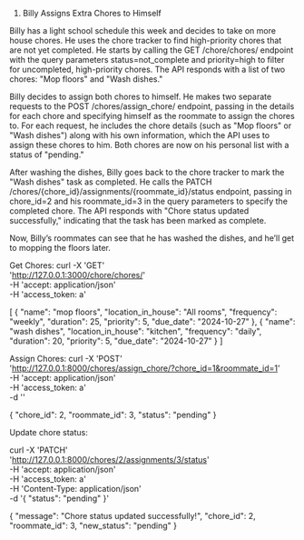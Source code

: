 1. Billy Assigns Extra Chores to Himself

Billy has a light school schedule this week and decides to take on more house chores. He uses the chore tracker to find high-priority chores that are not yet completed. He starts by calling the GET /chore/chores/ endpoint with the query parameters status=not_complete and priority=high to filter for uncompleted, high-priority chores. The API responds with a list of two chores: "Mop floors" and "Wash dishes."

Billy decides to assign both chores to himself. He makes two separate requests to the POST /chores/assign_chore/ endpoint, passing in the details for each chore and specifying himself as the roommate to assign the chores to. For each request, he includes the chore details (such as "Mop floors" or "Wash dishes") along with his own information, which the API uses to assign these chores to him. Both chores are now on his personal list with a status of "pending."

After washing the dishes, Billy goes back to the chore tracker to mark the "Wash dishes" task as completed. He calls the PATCH /chores/{chore_id}/assignments/{roommate_id}/status endpoint, passing in chore_id=2 and his roommate_id=3 in the query parameters to specify the completed chore. The API responds with "Chore status updated successfully," indicating that the task has been marked as complete.

Now, Billy’s roommates can see that he has washed the dishes, and he’ll get to mopping the floors later.

Get Chores:
curl -X 'GET' \
 'http://127.0.0.1:3000/chore/chores/' \
 -H 'accept: application/json' \
 -H 'access_token: a'

[
{
"name": "mop floors",
"location_in_house": "All rooms",
"frequency": "weekly",
"duration": 25,
"priority": 5,
"due_date": "2024-10-27"
},
{
"name": "wash dishes",
"location_in_house": "kitchen",
"frequency": "daily",
"duration": 20,
"priority": 5,
"due_date": "2024-10-27"
}
]

Assign Chores:
curl -X 'POST' \
  'http://127.0.0.1:8000/chores/assign_chore/?chore_id=1&roommate_id=1' \
  -H 'accept: application/json' \
  -H 'access_token: a' \
  -d ''

{
  "chore_id": 2,
  "roommate_id": 3,
  "status": "pending"
}

Update chore status:

curl -X 'PATCH' \
  'http://127.0.0.1:8000/chores/2/assignments/3/status' \
  -H 'accept: application/json' \
  -H 'access_token: a' \
  -H 'Content-Type: application/json' \
  -d '{
  "status": "pending"
}' 

{
  "message": "Chore status updated successfully!",
  "chore_id": 2,
  "roommate_id": 3,
  "new_status": "pending"
}
